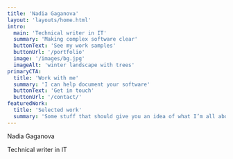 ```yaml
---
title: 'Nadia Gaganova'
layout: 'layouts/home.html'
intro:
  main: 'Technical writer in IT'
  summary: 'Making complex software clear'
  buttonText: 'See my work samples'
  buttonUrl: '/portfolio'
  image: '/images/bg.jpg'
  imageAlt: 'winter landscape with trees'
primaryCTA:
  title: 'Work with me'
  summary: 'I can help document your software'
  buttonText: 'Get in touch'
  buttonUrl: '/contact/'
featuredWork:
  title: 'Selected work'
  summary: 'Some stuff that should give you an idea of what I’m all about.'
---
```



Nadia Gaganova

Technical writer in IT